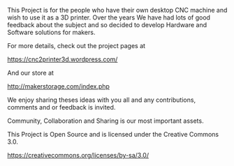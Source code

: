 This Project is for the people who have their own desktop CNC machine and wish to use it as a 3D printer. Over the years We have had lots of good feedback about the subject and so decided to develop Hardware and Software solutions for makers. 

For more details, check out the project pages at

https://cnc2printer3d.wordpress.com/

And our store at

http://makerstorage.com/index.php

We enjoy sharing theses ideas with you all and any contributions, comments and or feedback is invited.

Community, Collaboration and Sharing is our most important assets.



This Project is Open Source and is licensed under the Creative Commons 3.0.

https://creativecommons.org/licenses/by-sa/3.0/
